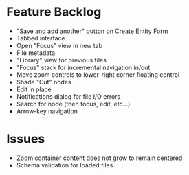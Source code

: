 # Feature Backlog

* "Save and add another" button on Create Entity Form
* Tabbed interface
* Open "Focus" view in new tab
* File metadata
* "Library" view for previous files
* "Focus" stack for incremental navigation in/out
* Move zoom controls to lower-right corner floating control
* Shade "Cut" nodes
* Edit in place
* Notifications dialog for file I/O errors
* Search for node (then focus, edit, etc...)
* Arrow-key navigation

# Issues

* Zoom container content does not grow to remain centered
* Schema validation for loaded files
